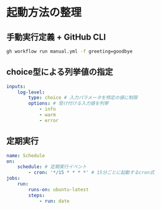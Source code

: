 # 起動方法の整理
## 手動実行定義 + GitHub CLI
```sh
gh workflow run manual.yml -f greeting=goodbye
```

## choice型による列挙値の指定
```yml
inputs:
    log-level:
        type: choice # 入力パラメータを特定の値に制限
        options: # 受け付ける入力値を列挙
            - info
            - warm
            - error
```
## 定期実行
```yml
name: Schedule
on:
    schedule: # 定期実行イベント
        - cron: '*/15 * * * *' # 15分ごとに起動するcron式
jobs:
    run:
        runs-on: ubuntu-latest
        steps:
            - run: date
```